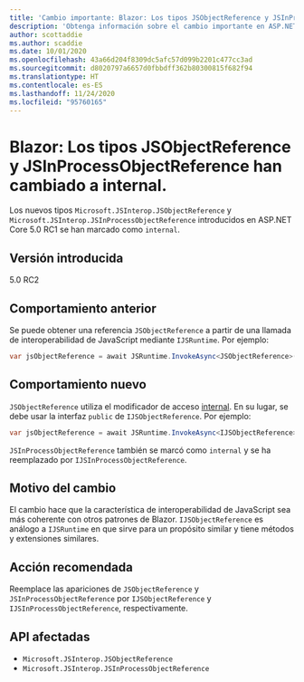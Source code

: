 ```yaml
---
title: 'Cambio importante: Blazor: Los tipos JSObjectReference y JSInProcessObjectReference han cambiado a internal.'
description: 'Obtenga información sobre el cambio importante en ASP.NET Core 5.0 titulado Blazor: Los tipos JSObjectReference y JSInProcessObjectReference han cambiado a internal.'
author: scottaddie
ms.author: scaddie
ms.date: 10/01/2020
ms.openlocfilehash: 43a66d204f8309dc5afc57d099b2201c477cc3ad
ms.sourcegitcommit: d8020797a6657d0fbbdff362b80300815f682f94
ms.translationtype: HT
ms.contentlocale: es-ES
ms.lasthandoff: 11/24/2020
ms.locfileid: "95760165"
---
```

# <a name="blazor-jsobjectreference-and-jsinprocessobjectreference-types-changed-to-internal"></a>Blazor: Los tipos JSObjectReference y JSInProcessObjectReference han cambiado a internal.

Los nuevos tipos `Microsoft.JSInterop.JSObjectReference` y `Microsoft.JSInterop.JSInProcessObjectReference` introducidos en ASP.NET Core 5.0 RC1 se han marcado como `internal`.

## <a name="version-introduced"></a>Versión introducida

5.0 RC2

## <a name="old-behavior"></a>Comportamiento anterior

Se puede obtener una referencia `JSObjectReference` a partir de una llamada de interoperabilidad de JavaScript mediante `IJSRuntime`. Por ejemplo:

```csharp
var jsObjectReference = await JSRuntime.InvokeAsync<JSObjectReference>(...);
```

## <a name="new-behavior"></a>Comportamiento nuevo

`JSObjectReference` utiliza el modificador de acceso [internal](../../../../csharp/language-reference/keywords/internal.md). En su lugar, se debe usar la interfaz `public` de `IJSObjectReference`. Por ejemplo:

```csharp
var jsObjectReference = await JSRuntime.InvokeAsync<IJSObjectReference>(...);
```

`JSInProcessObjectReference` también se marcó como `internal` y se ha reemplazado por `IJSInProcessObjectReference`.

## <a name="reason-for-change"></a>Motivo del cambio

El cambio hace que la característica de interoperabilidad de JavaScript sea más coherente con otros patrones de Blazor. `IJSObjectReference` es análogo a `IJSRuntime` en que sirve para un propósito similar y tiene métodos y extensiones similares.

## <a name="recommended-action"></a>Acción recomendada

Reemplace las apariciones de `JSObjectReference` y `JSInProcessObjectReference` por `IJSObjectReference` y `IJSInProcessObjectReference`, respectivamente.

## <a name="affected-apis"></a>API afectadas

- `Microsoft.JSInterop.JSObjectReference`
- `Microsoft.JSInterop.JSInProcessObjectReference`

<!--

### Category

ASP.NET Core

### Affected APIs

- `T:Microsoft.JSInterop.JSObjectReference`
- `T:Microsoft.JSInterop.JSInProcessObjectReference`

-->
